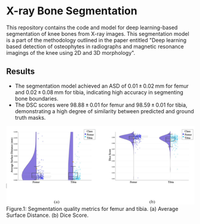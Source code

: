 # X-ray Bone Segmentation

This repository contains the code and model for deep learning-based segmentation of knee bones from X-ray images. This segmentation model is a part of the methodology outlined in the paper entitled "Deep learning based detection of osteophytes in radiographs and magnetic resonance imagings of the knee using 2D and 3D morphology".

## Results

- The segmentation model achieved an ASD of 0.01 ± 0.02 mm for femur and 0.02 ± 0.08 mm for tibia, indicating high accuracy in segmenting bone boundaries.
- The DSC scores were 98.88 ± 0.01 for femur and 98.59 ± 0.01 for tibia, demonstrating a high degree of similarity between predicted and ground truth masks.


![Figure.1: Segmentation quality metrics for femur and tibia. (a) Average Surface Distance. (b) Dice Score. ](figs/figure1.jpeg)
Figure.1: Segmentation quality metrics for femur and tibia. (a) Average Surface Distance. (b) Dice Score. 



